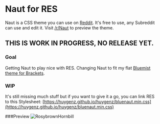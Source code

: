 # Naut for RES

Naut is a CSS theme you can use on [Reddit](http://www.Reddit.com). It's free to use, any Subreddit can use and edit it. Visit [/r/Naut](http://www.Reddit.com/r/Naut) to preview the theme.

## THIS IS WORK IN PROGRESS, NO RELEASE YET.

### Goal
Getting Naut to play nice with RES.
Changing Naut to fit my flat [Bluemist theme for Brackets](https://github.com/huygenz/brackets-bluemist).

### WIP
It's still missing much stuff but if you want to give it a go, you can link RES to this Stylesheet:
[https://huygenz.github.io/huygenz/bluenaut.min.css](https://huygenz.github.io/huygenz/bluenaut.min.css)

###Preview
![RosybrownHornbill](https://user-images.githubusercontent.com/2411715/124015109-9aee2000-d9e4-11eb-8116-456dd722e648.png)
